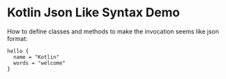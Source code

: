 Kotlin Json Like Syntax Demo
============================

How to define classes and methods to make the invocation seems like json format:

```
hello {
  name = "Kotlin"
  words = "welcome"
}
```